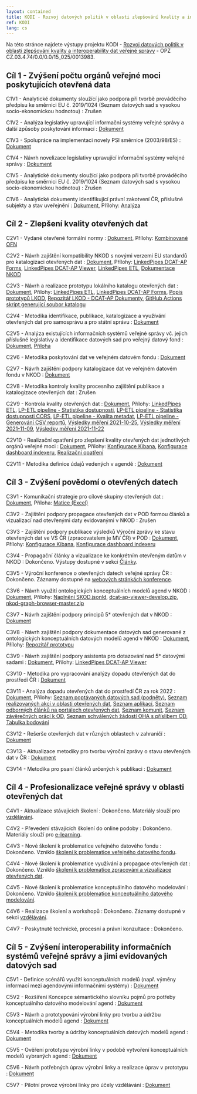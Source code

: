 ```yaml
---
layout: contained
title: KODI - Rozvoj datových politik v oblasti zlepšování kvality a interoperability dat veřejné správy
ref: KODI
lang: cs
---
```


Na této stránce najdete výstupy projektu KODI - [Rozvoj datových politik v oblasti zlepšování kvality a interoperability dat veřejné správy](https://www.esfcr.cz/projekty-opz/-/asset_publisher/ODuZumtPTtTa/content/rozvoj-datovych-politik-v-oblasti-zlepsovani-kvality-a-interoperability-dat-verejne-spravy) - OPZ CZ.03.4.74/0.0/0.0/15_025/0013983.

## Cíl 1 - Zvýšení počtu orgánů veřejné moci poskytujících otevřená data
C1V1 - Analytické dokumenty sloužící jako podpora při tvorbě prováděcího předpisu ke směrnici EU č. 2019/1024 (Seznam datových sad s vysokou socio-ekonomickou hodnotou)
: Zrušen

C1V2 - Analýza legislativy upravující informační systémy veřejné správy a další způsoby poskytování informací
: [Dokument](výstupy/C1V2.pdf)

C1V3 - Spolupráce na implementaci novely PSI směrnice (2003/98/ES)
: [Dokument](výstupy/C1V3.pdf)

C1V4 - Návrh novelizace legislativy upravující informační systémy veřejné správy
: [Dokument](výstupy/C1V4.pdf)

C1V5 - Analytické dokumenty sloužící jako podpora při tvorbě prováděcího předpisu ke směrnici EU č. 2019/1024 (Seznam datových sad s vysokou socio-ekonomickou hodnotou)
: Zrušen

C1V6 - Analytické dokumenty identifikující právní zakotvení ČR, příslušné subjekty a stav uveřejnění
: [Dokument](výstupy/C1V6.pdf), Přílohy: [Analýza](výstupy/C1V6/anal%C3%BDza.xlsx)

## Cíl 2 - Zlepšení kvality otevřených dat
C2V1 - Vydané otevřené formální normy
: [Dokument](výstupy/C2V1.pdf), Přílohy: [Kombinované OFN](výstupy/C2V1/ofn-kombinované.pdf)

C2V2 - Návrh zajištění kompatibility NKOD s novými verzemi EU standardů pro katalogizaci otevřených dat
: [Dokument](výstupy/C2V2.pdf), Přílohy: [LinkedPipes DCAT-AP Forms](výstupy/C2V2/dcat-ap-forms-develop.zip), [LinkedPipes DCAT-AP Viewer](výstupy/C2V2/dcat-ap-viewer-develop.zip), [LinkedPipes ETL](výstupy/C2V2/etl-develop.zip), [Dokumentace NKOD](výstupy/C2V2/nkod-master.zip)

C2V3 - Návrh a realizace prototypu lokálního katalogu otevřených dat
: [Dokument](výstupy/C2V3.pdf), Přílohy: [LinkedPipes ETL](výstupy/C2V3/etl-develop.zip), [LinkedPipes DCAT-AP Forms](výstupy/C2V3/dcat-ap-forms-develop.zip), [Popis prototypů LKOD](výstupy/C2V3/lkod-master.zip), [Repozitář LKOD - DCAT-AP Dokumenty](výstupy/C2V3/lkod-min-main.zip), [GitHub Actions skript generující soubor katalogu](výstupy/C2V3/lkod-github-actions-master.zip)

C2V4 - Metodika identifikace, publikace, katalogizace a využívání otevřených dat pro samosprávu a pro státní správu
: [Dokument](výstupy/C2V4.pdf)

C2V5 - Analýza existujících informačních systémů veřejné správy vč. jejich příslušné legislativy a identifikace datových sad pro veřejný datový fond
: [Dokument](výstupy/C2V5.pdf), [Příloha](výstupy/C2V5/příloha.xlsx)

C2V6 - Metodika poskytování dat ve veřejném datovém fondu
: [Dokument](výstupy/C2V6.pdf)

C2V7 - Návrh zajištění podpory katalogizace dat ve veřejném datovém fondu v NKOD
: [Dokument](výstupy/C2V7.pdf)

C2V8 - Metodika kontroly kvality procesního zajištění publikace a katalogizace otevřených dat
: Zrušen

C2V9 - Kontrola kvality otevřených dat
: [Dokument](výstupy/C2V9.pdf), Přílohy: [LinkedPipes ETL](výstupy/C2V9/etl-develop.zip), [LP-ETL pipeline - Statistika dostupnosti](výstupy/C2V9/09%20Statistika%20dostupnosti%20distribuc%C3%AD%2C%20sch%C3%A9mat%2C%20podm%C3%ADnek%20u%C5%BEit%C3%AD%20a%20dokumentace%20-%20HEAD.jsonld), [LP-ETL pipeline - Statistika dostupnosti CORS](výstupy/C2V9/10%20Statistika%20dostupnosti%20distribuc%C3%AD%2C%20sch%C3%A9mat%2C%20podm%C3%ADnek%20u%C5%BEit%C3%AD%20a%20dokumentace%20-%20CORS.jsonld), [LP-ETL pipeline - Kvalita metadat](výstupy/C2V9/11%20Kvalita%20metadatov%C3%BDch%20z%C3%A1znam%C5%AF%20v%20NKOD%20DQV.jsonld), [LP-ETL pipeline - Generování CSV reportů](výstupy/C2V9/13%20Generov%C3%A1n%C3%AD%20report%C5%AF%20v%20CSV.jsonld), [Výsledky měření 2021-10-25](výstupy/C2V9/2021-10-25.zip), [Výsledky měření 2021-11-09](výstupy/C2V9/2021-11-09.zip), [Výsledky měření 2021-11-22](výstupy/C2V9/2021-11-22.zip)

C2V10 - Realizační opatření pro zlepšení kvality otevřených dat jednotlivých orgánů veřejné moci
: [Dokument](výstupy/C2V10.pdf), Přílohy: [Konfigurace Kibana](výstupy/C2V10/export.ndjson), [Konfigurace dashboard indexeru](výstupy/C2V10/indexer-configs.conf), [Realizační opatření](výstupy/C2V10/realiza%C4%8Dn%C3%AD-opat%C5%99en%C3%AD.zip)

C2V11 - Metodika definice údajů vedených v agendě
: [Dokument](výstupy/C2V11.pdf)

## Cíl 3 - Zvýšení povědomí o otevřených datech
C3V1 - Komunikační strategie pro cílové skupiny otevřených dat
: [Dokument](výstupy/C3V1.pdf), Příloha: [Matice (Excel)](výstupy/C3V1/matice.xlsx)

C3V2 - Zajištění podpory propagace otevřených dat v POD formou článků a vizualizací nad otevřenými daty evidovanými v NKOD
: Zrušen

C3V3 - Zajištění podpory publikace výsledků Výroční zprávy ke stavu otevřených dat ve VS ČR (zpracovatelem je MV ČR) v POD
: [Dokument](výstupy/C3V3.pdf), Přílohy: [Konfigurace Kibana](výstupy/C3V3/export.ndjson), [Konfigurace dashboard indexeru](výstupy/C3V3/indexer-configs.conf)

C3V4 - Propagační články a vizualizace ke konkrétním otevřeným datům v NKOD
: Dokončeno. Výstupy dostupné v sekci [Články](/články).

C3V5 - Výroční konference o otevřených datech veřejné správy ČR
: Dokončeno. Záznamy dostupné na [webových stránkách konference]. 

C3V6 - Návrh využití ontologických konceptuálních modelů agend v NKOD
: [Dokument](výstupy/C3V6.pdf), Přílohy: [Naplnění SKOD.jsonld](v%C3%BDstupy/C3V6/Napln%C4%9Bn%C3%AD%20SKOD.jsonld), [dcat-ap-viewer-develop.zip](v%C3%BDstupy/C3V6/dcat-ap-viewer-develop.zip), [nkod-graph-browser-master.zip](v%C3%BDstupy/C3V6/nkod-graph-browser-master.zip)

C3V7 - Návrh zajištění podpory principů 5* otevřených dat v NKOD
: [Dokument](výstupy/C3V7.pdf)

C3V8 - Návrh zajištění podpory dokumentace datových sad generované z ontologických konceptuálních datových modelů agend v NKOD
: [Dokument](výstupy/C3V8.pdf), Přílohy: [Repozitář prototypu](výstupy/C3V8/model-driven-data-main.zip)

C3V9 - Návrh zajištění podpory asistenta pro dotazování nad 5* datovými sadami
: [Dokument](výstupy/C3V9.pdf), Přílohy: [LinkedPipes DCAT-AP Viewer](výstupy/C3V9/dcat-ap-viewer-develop.zip)

C3V10 - Metodika pro vypracování analýzy dopadu otevřených dat do prostředí ČR
: [Dokument](výstupy/C3V10.pdf)

C3V11 - Analýza dopadu otevřených dat do prostředí ČR za rok 2022
: [Dokument](výstupy/C3V11.pdf), Přílohy: [Seznam poptávaných datových sad (podněty)](výstupy/C3V11/Příloha_1_Seznam%20popt%C3%A1van%C3%BDch%20datov%C3%BDch%20sad%20(podn%C4%9Bty).xlsx), [Seznam realizovaných akcí v oblasti otevřených dat](výstupy/C3V11/Příloha_2_Seznam%20realizovan%C3%BDch%20akc%C3%AD%20v%20oblasti%20otev%C5%99en%C3%BDch%20dat.xlsx), [Seznam aplikací](výstupy/C3V11/Příloha_3_Seznam%20aplikac%C3%AD.xlsx), [Seznam odborných článků na portálech otevřených dat](výstupy/C3V11/Příloha_4_Seznam%20odborn%C3%BDch%20%C4%8Dl%C3%A1nk%C5%AF%20na%20port%C3%A1lech%20otev%C5%99en%C3%BDch%20dat.xlsx), [Seznam komunit](výstupy/C3V11/Příloha_5_Seznam%20komunit.xlsx), [Seznam závěrečných prácí k OD](výstupy/C3V11/Příloha_6_Seznam%20z%C3%A1v%C4%9Bre%C4%8Dn%C3%BDch%20pr%C3%A1c%C3%AD%20k%20OD.xlsx), [Seznam schválených žádostí OHA s příslibem OD](výstupy/C3V11/Příloha_7_Seznam%20schv%C3%A1len%C3%BDch%20%C5%BE%C3%A1dost%C3%AD%20OHA%20s%20p%C5%99%C3%ADslibem%20OD.xlsx), [Tabulka bodování](výstupy/C3V11/Příloha_8_Tabulka%20bodov%C3%A1n%C3%AD.xlsx)

C3V12 - Rešerše otevřených dat v různých oblastech v zahraničí
: [Dokument](výstupy/C3V12.pdf)

C3V13 - Aktualizace metodiky pro tvorbu výroční zprávy o stavu otevřených dat v ČR
: [Dokument](výstupy/C3V13.pdf)

C3V14 - Metodika pro psaní článků určených k publikaci
: [Dokument](výstupy/C3V14.pdf)

## Cíl 4 - Profesionalizace veřejné správy v oblasti otevřených dat
C4V1 - Aktualizace stávajících školení
: Dokončeno. Materiály slouží pro [vzdělávání](/vzdělávání).

C4V2 - Převedení stávajících školení do online podoby
: Dokončeno. Materiály slouží pro [e-learning](/vzdělávání/e-learning/).

C4V3 - Nové školení k problematice veřejného datového fondu
: Dokončeno. Vzniklo [školení k problematice veřejného datového fondu](/vzdělávání/e-learning/veřejný-datový-fond-VDF-v-architektuře-veřejné-správy/).

C4V4 - Nové školení k problematice využívání a propagace otevřených dat
: Dokončeno. Vzniklo [školení k problematice zpracování a vizualizace otevřených dat](/vzdělávání/e-learning/zpracování-a-vizualizace-otevřených-dat/). 

C4V5 - Nové školení k problematice konceptuálního datového modelování
: Dokončeno. Vzniklo [školení k problematice konceptuálního datového modelování](/vzdělávání/e-learning/modelování-významu-dat-ve-veřejné-správě/).

C4V6 - Realizace školení a workshopů
: Dokončeno. Záznamy dostupné v sekci [vzdělávání](/vzdělávání).

C4V7 - Poskytnuté technické, procesní a právní konzultace
: Dokončeno.

## Cíl 5 - Zvýšení interoperability informačních systémů veřejné správy a jimi evidovaných datových sad
C5V1 - Definice scénářů využití konceptuálních modelů (např. výměny informací mezi agendovými informačními systémy)
: [Dokument](výstupy/C5V1.pdf)

C5V2 - Rozšíření Koncepce sémantického slovníku pojmů pro potřeby konceptuálního datového modelování agend
: [Dokument](výstupy/C5V2.pdf)

C5V3 - Návrh a prototypování výrobní linky pro tvorbu a údržbu konceptuálních modelů agend
: [Dokument](výstupy/C5V3.pdf)

C5V4 - Metodika tvorby a údržby konceptuálních datových modelů agend
: [Dokument](výstupy/C5V4.pdf)

C5V5 - Ověření prototypu výrobní linky v podobě vytvoření konceptuálních modelů vybraných agend
: [Dokument](výstupy/C5V5.pdf)

C5V6 - Návrh potřebných úprav výrobní linky a realizace úprav v prototypu
: [Dokument](výstupy/C5V6.pdf)

C5V7 - Pilotní provoz výrobní linky pro účely vzdělávání
: [Dokument](výstupy/C5V7.pdf)


[webových stránkách konference]: https://opendata.gov.cz/edu:konference:start "Výroční konference k otevřeným datům"
